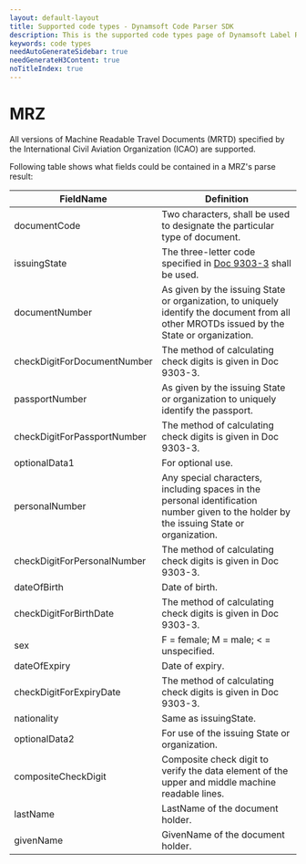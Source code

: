 ```yaml
---
layout: default-layout
title: Supported code types - Dynamsoft Code Parser SDK 
description: This is the supported code types page of Dynamsoft Label Recoginizer SDK.
keywords: code types
needAutoGenerateSidebar: true
needGenerateH3Content: true
noTitleIndex: true
---
```


# MRZ

All versions of Machine Readable Travel Documents (MRTD) specified by the International Civil Aviation Organization (ICAO) are supported. 

Following table shows what fields could be contained in a MRZ's parse result:

| FieldName | Definition |
|---|---|
| documentCode | Two characters, shall be used to designate the particular type of document. |
| issuingState | The three-letter code specified in [Doc 9303-3](https://www.icao.int/publications/Documents/9303_p3_cons_en.pdf) shall be used. |
| documentNumber | As given by the issuing State or organization, to uniquely identify the document from all other MROTDs issued by the State or organization. |
| checkDigitForDocumentNumber | The method of calculating check digits is given in Doc 9303-3. |
| passportNumber | As given by the issuing State or organization to uniquely identify the passport. |
| checkDigitForPassportNumber | The method of calculating check digits is given in Doc 9303-3. |
| optionalData1 | For optional use. |
| personalNumber | Any special characters, including spaces in the personal identification number given to the holder by the issuing State or organization. |
| checkDigitForPersonalNumber | The method of calculating check digits is given in Doc 9303-3. |
| dateOfBirth | Date of birth. |
| checkDigitForBirthDate | The method of calculating check digits is given in Doc 9303-3. |
| sex | F = female; M = male; < = unspecified. |
| dateOfExpiry | Date of expiry. |
| checkDigitForExpiryDate | The method of calculating check digits is given in Doc 9303-3. |
| nationality | Same as issuingState. |
| optionalData2 | For use of the issuing State or organization. |
| compositeCheckDigit | Composite check digit to verify the data element of the upper and middle machine readable lines.  |
| lastName | LastName of the document holder. |
| givenName | GivenName of the document holder. |
